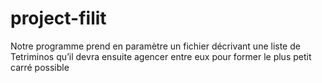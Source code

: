 # project-filit

Notre programme prend en paramètre un fichier décrivant une liste de Tetriminos
qu’il devra ensuite agencer entre eux pour former le plus petit carré possible

